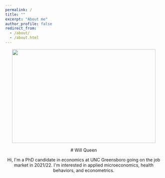 ```yaml
---
permalink: /
title: ""
excerpt: "About me"
author_profile: false
redirect_from: 
  - /about/
  - /about.html
---
```


<p align="center">
  <img width="460" height="300" src="willqueenphd.github.io/images/avatar.jpg">
</p>

<p align="center"># Will Queen</p>

<p align="center">Hi, I'm a PhD candidate in economics at UNC Greensboro going on the job market in 2021/22. I'm interested in applied microeconomics, health behaviors, and econometrics.</p>





<!--location         : "Greensboro, North Carolina"
<!--employer         : "UNC Greensboro"
<!--pubmed           : #"https://www.ncbi.nlm.nih.gov/pubmed/?term=john+snow"
<!--googlescholar    : #"http://yourfullgooglescholarurl.com"
email            : "jwqueen@uncg.edu"
researchgate     :  # example: "https://www.researchgate.net/profile/yourprofile"
github           : "willqueenphd"
impactstory      : #"https://profiles.impactstory.org/u/xxxx-xxxx-xxxx-xxxx"
orcid            : #"http://orcid.org/yourorcidurl"
stackoverflow    : # http://stackoverflow.com/users/123456/username
twitter          : "willqueen5"

This site is under construction. Check back later for up-to-date information!
